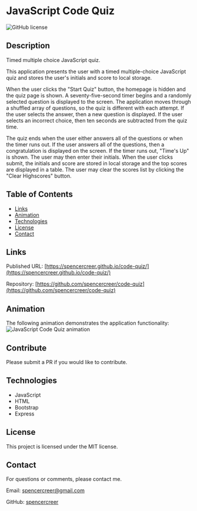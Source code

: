 # JavaScript Code Quiz
![GitHub license](https://img.shields.io/badge/license-MIT-blue.svg)

## Description
Timed multiple choice JavaScript quiz.

This application presents the user with a timed multiple-choice JavaScript quiz and stores the user's initials and score to local storage.

When the user clicks the "Start Quiz" button, the homepage is hidden and the quiz page is shown. A seventy-five-second timer begins and a randomly selected question is displayed to the screen. The application moves through a shuffled array of questions, so the quiz is different with each attempt. If the user selects the answer, then a new question is displayed. If the user selects an incorrect choice, then ten seconds are subtracted from the quiz time.

The quiz ends when the user either answers all of the questions or when the timer runs out. If the user answers all of the questions, then a congratulation is displayed on the screen. If the timer runs out, "Time's Up" is shown. The user may then enter their initials. When the user clicks submit, the initials and score are stored in local storage and the top scores are displayed in a table. The user may clear the scores list by clicking the "Clear Highscores" button.

## Table of Contents
* [Links](#links)
* [Animation](#animation) 
* [Technologies](#technologies)  
* [License](#license)
* [Contact](#contact)

## Links
Published URL: [https://spencercreer.github.io/code-quiz/](https://spencercreer.github.io/code-quiz/)

Repository: [https://github.com/spencercreer/code-quiz](https://github.com/spencercreer/code-quiz)

## Animation
The following animation demonstrates the application functionality:
![JavaScript Code Quiz animation](./assets/JavaScript_Quiz.gif)

## Contribute
Please submit a PR if you would like to contribute.

## Technologies
 * JavaScript
 * HTML
 * Bootstrap
 * Express

## License
This project is licensed under the MIT license.

## Contact
For questions or comments, please contact me.

Email: <a href="mailto: spencercreer@gmail.com" target="_blank">spencercreer@gmail.com</a>

GitHub: [spencercreer](https://github.com/spencercreer/)
